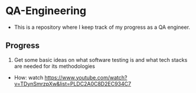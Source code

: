 # QA-Engineering
- This is a repository where I keep track of my progress as a QA engineer. 

## Progress
1. Get some basic ideas on what software testing is and what tech stacks are needed for its methodologies
- How: watch https://www.youtube.com/watch?v=TDynSmrzpXw&list=PLDC2A0C8D2EC934C7 


